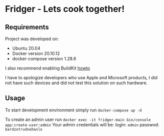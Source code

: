# Fridger - Lets cook together!
  
## Requirements
Project was developed on:
* Ubuntu 20.04
* Docker version 20.10.12
* docker-compose version 1.28.6

I also recommend enabling BuildKit [howto](https://docs.docker.com/develop/develop-images/build_enhancements/)

I have to apologize developers who use Apple and Microsoft products, I did not have such devices and did not test this solution on such hardware.
## Usage
To start development environment simply run `docker-compose up -d`

To create an admin user run `docker exec -it fridger-main bin/console app:create-user:admin`
Your admin credentials will be: login: `admin` passwod: `bardzotrudnehaslo`
